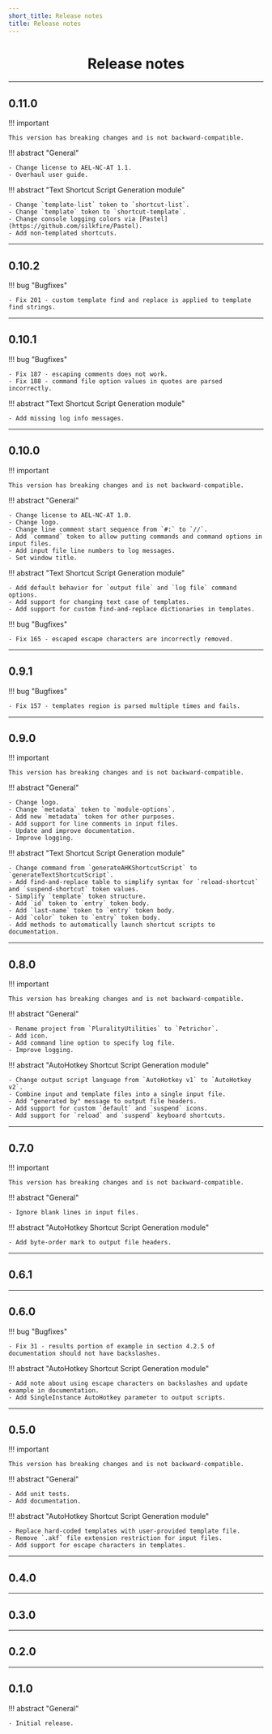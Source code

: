 ```yaml
---
short_title: Release notes
title: Release notes
---
```


<h1 align="center">Release notes</h1>

---
## 0.11.0

!!! important

	This version has breaking changes and is not backward-compatible.

!!! abstract "General"

	- Change license to AEL-NC-AT 1.1.
	- Overhaul user guide.

!!! abstract "Text Shortcut Script Generation module"

	- Change `template-list` token to `shortcut-list`.
	- Change `template` token to `shortcut-template`.
	- Change console logging colors via [Pastel](https://github.com/silkfire/Pastel).
	- Add non-templated shortcuts.


---
## 0.10.2

!!! bug "Bugfixes"

	- Fix 201 - custom template find and replace is applied to template find strings.


---
## 0.10.1

!!! bug "Bugfixes"

	- Fix 187 - escaping comments does not work.
	- Fix 188 - command file option values in quotes are parsed incorrectly.

!!! abstract "Text Shortcut Script Generation module"

	- Add missing log info messages.


---
## 0.10.0

!!! important

	This version has breaking changes and is not backward-compatible.

!!! abstract "General"

	- Change license to AEL-NC-AT 1.0.
	- Change logo.
	- Change line comment start sequence from `#:` to `//`.
	- Add `command` token to allow putting commands and command options in input files.
	- Add input file line numbers to log messages.
	- Set window title.

!!! abstract "Text Shortcut Script Generation module"

	- Add default behavior for `output file` and `log file` command options.
	- Add support for changing text case of templates.
	- Add support for custom find-and-replace dictionaries in templates.

!!! bug "Bugfixes"

	- Fix 165 - escaped escape characters are incorrectly removed.


---
## 0.9.1

!!! bug "Bugfixes"

	- Fix 157 - templates region is parsed multiple times and fails.


---
## 0.9.0

!!! important

	This version has breaking changes and is not backward-compatible.

!!! abstract "General"

	- Change logo.
	- Change `metadata` token to `module-options`.
	- Add new `metadata` token for other purposes.
	- Add support for line comments in input files.
	- Update and improve documentation.
	- Improve logging.

!!! abstract "Text Shortcut Script Generation module"

	- Change command from `generateAHKShortcutScript` to `generateTextShortcutScript`.
	- Add find-and-replace table to simplify syntax for `reload-shortcut` and `suspend-shortcut` token values.
	- Simplify `template` token structure.
	- Add `id` token to `entry` token body.
	- Add `last-name` token to `entry` token body.
	- Add `color` token to `entry` token body.
	- Add methods to automatically launch shortcut scripts to documentation.


---
## 0.8.0

!!! important

	This version has breaking changes and is not backward-compatible.

!!! abstract "General"

	- Rename project from `PluralityUtilities` to `Petrichor`.
	- Add icon.
	- Add command line option to specify log file.
	- Improve logging.

!!! abstract "AutoHotkey Shortcut Script Generation module"

	- Change output script language from `AutoHotkey v1` to `AutoHotkey v2`.
	- Combine input and template files into a single input file.
	- Add "generated by" message to output file headers.
	- Add support for custom `default` and `suspend` icons.
	- Add support for `reload` and `suspend` keyboard shortcuts.


---
## 0.7.0

!!! important

	This version has breaking changes and is not backward-compatible.

!!! abstract "General"

	- Ignore blank lines in input files.

!!! abstract "AutoHotkey Shortcut Script Generation module"

	- Add byte-order mark to output file headers.


---
## 0.6.1


---
## 0.6.0

!!! bug "Bugfixes"

	- Fix 31 - results portion of example in section 4.2.5 of documentation should not have backslashes.

!!! abstract "AutoHotkey Shortcut Script Generation module"

	- Add note about using escape characters on backslashes and update example in documentation.
	- Add SingleInstance AutoHotkey parameter to output scripts.


---
## 0.5.0

!!! important

	This version has breaking changes and is not backward-compatible.

!!! abstract "General"

	- Add unit tests.
	- Add documentation.

!!! abstract "AutoHotkey Shortcut Script Generation module"

	- Replace hard-coded templates with user-provided template file.
	- Remove `.akf` file extension restriction for input files.
	- Add support for escape characters in templates.


---
## 0.4.0


---
## 0.3.0


---
## 0.2.0


---
## 0.1.0

!!! abstract "General"

	- Initial release.
